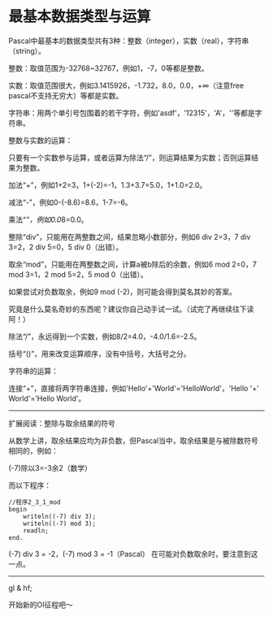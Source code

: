# 最基本数据类型与运算

Pascal中最基本的数据类型共有3种：整数（integer），实数（real），字符串（string）。

整数：取值范围为-32768~32767，例如1，-7，0等都是整数。

实数：取值范围很大，例如3.1415926，-1.732，8.0，0.0，+∞（注意free pascal不支持无穷大）等都是实数。

字符串：用两个单引号包围着的若干字符，例如'asdf'，'12315'，'A'，''等都是字符串。

整数与实数的运算：

只要有一个实数参与运算，或者运算为除法“/”，则运算结果为实数；否则运算结果为整数。

加法“+”，例如1+2=3，1+(-2)=-1，1.3+3.7=5.0，1+1.0=2.0。

减法“-”，例如0-(-8.6)=8.6，1-7=-6。

乘法“*”，例如0.0*8=0.0。

整除“div”，只能用在两整数之间，结果忽略小数部分，例如6 div 2=3，7 div 3=2，2 div 5=0，5 div 0（出错）。

取余“mod”，只能用在两整数之间，计算a被b除后的余数，例如6 mod 2=0，7 mod 3=1，2 mod 5=2，5 mod 0（出错）。

如果尝试对负数取余，例如9 mod (-2)，则可能会得到莫名其妙的答案。

究竟是什么莫名奇妙的东西呢？建议你自己动手试一试。（试完了再继续往下读阿！）

除法“/”，永远得到一个实数，例如8/2=4.0，-4.0/1.6=-2.5。

括号“()”，用来改变运算顺序，没有中括号，大括号之分。

字符串的运算：

连接“+”，直接将两字符串连接，例如'Hello'+'World'='HelloWorld'，'Hello   '+'   World'='Hello     World'。

-----


扩展阅读：整除与取余结果的符号

从数学上讲，取余结果应均为非负数，但Pascal当中，取余结果是与被除数符号相同的，例如：

(-7)除以3=-3余2（数学）

而以下程序：

```delphi
//程序2_3_1_mod
begin
	writeln((-7) div 3);
	writeln((-7) mod 3);
	readln;
end.
```

(-7) div 3 = -2，(-7) mod 3 = -1（Pascal）
在可能对负数取余时，要注意到这一点。

-------

gl & hf;

开始新的OI征程吧～
